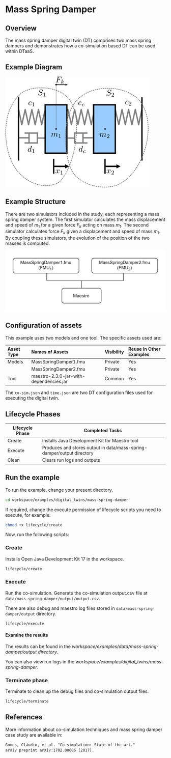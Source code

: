 # Mass Spring Damper

## Overview

The mass spring damper digital twin (DT) comprises two mass spring dampers
and demonstrates how a co-simulation based DT can be used within DTaaS.

## Example Diagram

![Mass Spring Damper System](mass-spring-damper_multibody_system.png)

## Example Structure

There are two simulators included in the study, each representing a
mass spring damper system. The first simulator calculates the mass
displacement and speed of $m_1$ for a given force $F_k$ acting on mass $m_1$.
The second simulator calculates force $F_k$ given a displacement and speed of
mass $m_1$. By coupling these simulators, the evolution of the position of
the two masses is computed.

![Mass Spring Damper Structure](dt-structure.png)

## Configuration of assets

This example uses two models and one tool. The specific assets used are:

| Asset Type | Names of Assets | Visibility | Reuse in Other Examples |
|:---|:---|:---|:---|
| Models | MassSpringDamper1.fmu | Private | Yes |
|  | MassSpringDamper2.fmu | Private | Yes |
| Tool | maestro-2.3.0-jar-with-dependencies.jar | Common | Yes |

The `co-sim.json` and `time.json`
are two DT configuration files used for executing the digital twin.

## Lifecycle Phases

| Lifecycle Phase    | Completed Tasks |
| -------- | ------- |
| Create  | Installs Java Development Kit for Maestro tool    |
| Execute | Produces and stores output in data/mass-spring-damper/output directory|
| Clean   | Clears run logs and outputs |

## Run the example

To run the example, change your present directory.

```bash
cd workspace/examples/digital_twins/mass-spring-damper
```

If required, change the execute permission of lifecycle scripts
you need to execute, for example:

```bash
chmod +x lifecycle/create
```

Now, run the following scripts:

### Create

Installs Open Java Development Kit 17 in the workspace.

```bash
lifecycle/create
```

### Execute

Run the co-simulation. Generate the co-simulation output.csv file
at `data/mass-spring-damper/output/output.csv`.

There are also debug and maestro log files stored in
`data/mass-spring-damper/output` directory.

```bash
lifecycle/execute
```

#### Examine the results

The results can be found in the
_workspace/examples/data/mass-spring-damper/output directory_.

You can also view run logs in the
_workspace/examples/digital_twins/mass-spring-damper_.

### Terminate phase

Terminate to clean up the debug files and co-simulation output files.

```bash
lifecycle/terminate
```

## References

More information about co-simulation techniques and mass spring damper
case study are available in:

```txt
Gomes, Cláudio, et al. "Co-simulation: State of the art."
arXiv preprint arXiv:1702.00686 (2017).
```
